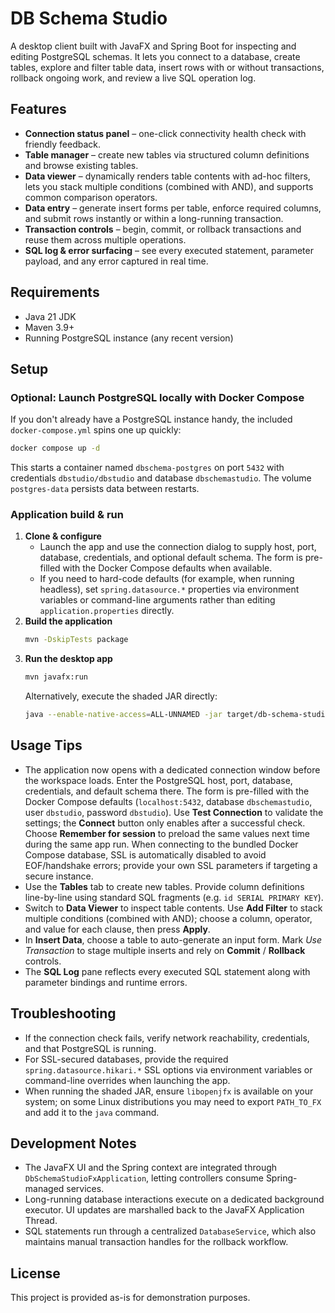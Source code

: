 # DB Schema Studio

A desktop client built with JavaFX and Spring Boot for inspecting and editing PostgreSQL schemas. It lets you connect to a database, create tables, explore and filter table data, insert rows with or without transactions, rollback ongoing work, and review a live SQL operation log.

## Features

- **Connection status panel** – one-click connectivity health check with friendly feedback.
- **Table manager** – create new tables via structured column definitions and browse existing tables.
- **Data viewer** – dynamically renders table contents with ad-hoc filters, lets you stack multiple conditions (combined with AND), and supports common comparison operators.
- **Data entry** – generate insert forms per table, enforce required columns, and submit rows instantly or within a long-running transaction.
- **Transaction controls** – begin, commit, or rollback transactions and reuse them across multiple operations.
- **SQL log & error surfacing** – see every executed statement, parameter payload, and any error captured in real time.

## Requirements

- Java 21 JDK
- Maven 3.9+
- Running PostgreSQL instance (any recent version)

## Setup

### Optional: Launch PostgreSQL locally with Docker Compose

If you don't already have a PostgreSQL instance handy, the included `docker-compose.yml` spins one up quickly:

```bash
docker compose up -d
```

This starts a container named `dbschema-postgres` on port `5432` with credentials `dbstudio/dbstudio` and database `dbschemastudio`. The volume `postgres-data` persists data between restarts.

### Application build & run

1. **Clone & configure**
   - Launch the app and use the connection dialog to supply host, port, database, credentials, and optional default schema. The form is pre-filled with the Docker Compose defaults when available.
   - If you need to hard-code defaults (for example, when running headless), set `spring.datasource.*` properties via environment variables or command-line arguments rather than editing `application.properties` directly.
2. **Build the application**
   ```bash
   mvn -DskipTests package
   ```
3. **Run the desktop app**
   ```bash
   mvn javafx:run
   ```
   Alternatively, execute the shaded JAR directly:
   ```bash
   java --enable-native-access=ALL-UNNAMED -jar target/db-schema-studio-0.0.1-SNAPSHOT.jar
   ```

## Usage Tips

- The application now opens with a dedicated connection window before the workspace loads. Enter the PostgreSQL host, port, database, credentials, and default schema there. The form is pre-filled with the Docker Compose defaults (`localhost:5432`, database `dbschemastudio`, user `dbstudio`, password `dbstudio`). Use **Test Connection** to validate the settings; the **Connect** button only enables after a successful check. Choose **Remember for session** to preload the same values next time during the same app run. When connecting to the bundled Docker Compose database, SSL is automatically disabled to avoid EOF/handshake errors; provide your own SSL parameters if targeting a secure instance.
- Use the **Tables** tab to create new tables. Provide column definitions line-by-line using standard SQL fragments (e.g. `id SERIAL PRIMARY KEY`).
- Switch to **Data Viewer** to inspect table contents. Use **Add Filter** to stack multiple conditions (combined with AND); choose a column, operator, and value for each clause, then press **Apply**.
- In **Insert Data**, choose a table to auto-generate an input form. Mark *Use Transaction* to stage multiple inserts and rely on **Commit** / **Rollback** controls.
- The **SQL Log** pane reflects every executed SQL statement along with parameter bindings and runtime errors.

## Troubleshooting

- If the connection check fails, verify network reachability, credentials, and that PostgreSQL is running.
- For SSL-secured databases, provide the required `spring.datasource.hikari.*` SSL options via environment variables or command-line overrides when launching the app.
- When running the shaded JAR, ensure `libopenjfx` is available on your system; on some Linux distributions you may need to export `PATH_TO_FX` and add it to the `java` command.

## Development Notes

- The JavaFX UI and the Spring context are integrated through `DbSchemaStudioFxApplication`, letting controllers consume Spring-managed services.
- Long-running database interactions execute on a dedicated background executor. UI updates are marshalled back to the JavaFX Application Thread.
- SQL statements run through a centralized `DatabaseService`, which also maintains manual transaction handles for the rollback workflow.

## License

This project is provided as-is for demonstration purposes.
